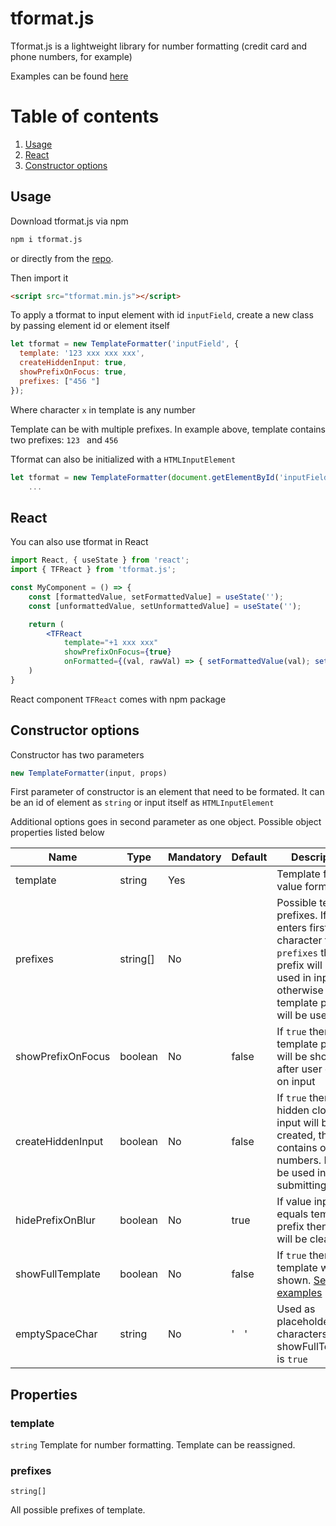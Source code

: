 # tformat.js

Tformat.js is a lightweight library for number formatting (credit card and phone numbers, for example)

Examples can be found [here](https://qcplus.github.io/tformat/)

# Table of contents

1. [Usage](#usage)
2. [React](#react)
3. [Constructor options](#constructor-options)

## Usage

Download tformat.js via npm

```bash
npm i tformat.js
```

or directly from the [repo](https://github.com/QCplus/tformat/blob/main/tformat.min.js).

Then import it

```html
<script src="tformat.min.js"></script>
```

To apply a tformat to input element with id `inputField`, create a new class by passing element id or element itself

```js
let tformat = new TemplateFormatter('inputField', { 
  template: '123 xxx xxx xxx',
  createHiddenInput: true,
  showPrefixOnFocus: true,
  prefixes: ["456 "]
});
```

Where character `x` in template is any number

Template can be with multiple prefixes. In example above, template contains two prefixes: `123 ` and `456 `

Tformat can also be initialized with a `HTMLInputElement`

```js
let tformat = new TemplateFormatter(document.getElementById('inputField'), { 
    ...
```

## React

You can also use tformat in React

```jsx
import React, { useState } from 'react';
import { TFReact } from 'tformat.js';

const MyComponent = () => {
    const [formattedValue, setFormattedValue] = useState('');
    const [unformattedValue, setUnformattedValue] = useState('');

    return (
        <TFReact
            template="+1 xxx xxx"
            showPrefixOnFocus={true}
            onFormatted={(val, rawVal) => { setFormattedValue(val); setUnformattedValue(rawVal); }} />
    )
}
```

React component `TFReact` comes with npm package

## Constructor options

Constructor has two parameters

```js
new TemplateFormatter(input, props)
```

First parameter of constructor is an element that need to be formated. It can be an id of element as `string` or input itself as `HTMLInputElement`

Additional options goes in second parameter as one object. Possible object properties listed below

| Name             | Type     | Mandatory | Default | Description | 
| ---------------- | -------- | --------- | ------- | ----------- |
| template         | string   | Yes       |         | Template for value formatting |
| prefixes         | string[] | No        |         | Possible template prefixes. If user enters first character from `prefixes` then this prefix will be used in input, otherwise template prefix will be used |
| showPrefixOnFocus| boolean  | No        | false   | If `true` then template prefix will be shown after user clicks on input |
| createHiddenInput| boolean  | No        | false   | If `true` then hidden clone of input will be created, that contains only numbers. It can be used in form submitting |
| hidePrefixOnBlur | boolean  | No        | true    | If value input equals template prefix then value will be cleared |
| showFullTemplate | boolean  | No        | false   | If `true` then full template will be shown. [See examples](https://qcplus.github.io/tformat/) |
| emptySpaceChar   | string   | No        | ' '| Used as placeholder for `x` characters if showFullTemplate is `true` |

## Properties

### **template**
`string`
Template for number formatting. Template can be reassigned.

### **prefixes**
`string[]`

All possible prefixes of template.

